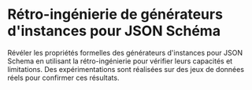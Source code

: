 # Rétro-ingénierie de générateurs d'instances pour JSON Schéma

Révéler les propriétés formelles des générateurs d'instances pour JSON Schema en utilisant la rétro-ingénierie pour vérifier leurs capacités et limitations. Des expérimentations sont réalisées sur des jeux de données réels pour confirmer ces résultats.